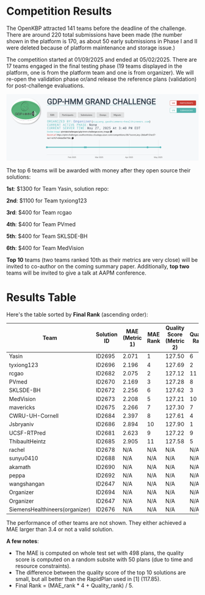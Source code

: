 # Competition Results 

The OpenKBP attracted 141 teams before the deadline of the challenge. There are around 220 total submissions have been made (the number shown in the platform is 170, as about 50 early submissions in Phase I and II were deleted because of platform maintenance and storage issue.)

The competition started at 01/09/2025 and ended at 05/02/2025. There are 17 teams engaged in the final testing phase (19 teams displayed in the platform, one is from the platform team and one is from organizer). We will re-open the validation phase or/and release the reference plans (validation) for post-challenge evaluations. 

![](test_phase.png)

The top 6 teams will be awarded with money after they open source their solutions: 

**1st**: $1300 for Team Yasin, solution repo: 

**2nd**: $1100 for Team tyxiong123

**3rd**: $400 for Team rcgao

**4th**: $400 for Team PVmed

**5th**: $400 for Team SKLSDE-BH

**6th**: $400 for Team MedVision

**Top 10** teams (two teams ranked 10th as their metrics are very close) will be invited to co-author on the coming summary paper. Additionally, **top two** teams will be invited to give a talk at AAPM conference. 

# Results Table 

Here's the table sorted by **Final Rank** (ascending order):

| Team | Solution ID | MAE (Metric 1) | MAE Rank | Quality Score (Metric 2) | Quality Rank | Final Rank |
|------|-------------|---------------|----------|--------------------------|--------------|------------|
| Yasin | ID2695 | 2.071 | 1 | 127.50 | 6 | 2.00 |
| tyxiong123 | ID2696 | 2.196 | 4 | 127.69 | 2 | 3.60 |
| rcgao | ID2682 | 2.075 | 2 | 127.12 | 11 | 3.80 |
| PVmed | ID2670 | 2.169 | 3 | 127.28 | 8 | 4.00 |
| SKLSDE-BH | ID2672 | 2.256 | 6 | 127.62 | 3 | 5.40 |
| MedVision | ID2673 | 2.208 | 5 | 127.21 | 10 | 6.00 |
| mavericks | ID2675 | 2.266 | 7 | 127.30 | 7 | 7.00 |
| CWRU-UH-Cornell | ID2684 | 2.397 | 8 | 127.61 | 4 | 7.20 |
| Jsbryaniv | ID2686 | 2.894 | 10 | 127.90 | 1 | 8.20 |
| UCSF-RTPred | ID2681 | 2.623 | 9 | 127.22 | 9 | 9.00 |
| ThibaultHeintz | ID2685 | 2.905 | 11 | 127.58 | 5 | 9.80 |
| rachel | ID2678 | N/A | N/A | N/A | N/A | N/A |
| sunyu0410 | ID2688 | N/A | N/A | N/A | N/A | N/A |
| akamath | ID2690 | N/A | N/A | N/A | N/A | N/A |
| peppa | ID2692 | N/A | N/A | N/A | N/A | N/A |
| wangshangan | ID2647 | N/A | N/A | N/A | N/A | N/A |
| Organizer | ID2694 | N/A | N/A | N/A | N/A | N/A |
| Organizer | ID2647 | N/A | N/A | N/A | N/A | N/A |
| SiemensHealthineers(organizer) | ID2676 | N/A | N/A | N/A | N/A | N/A |

The performance of other teams are not shown. They either achieved a MAE larger than 3.4 or not a valid solution. 

**A few notes**: 
- The MAE is computed on whole test set with 498 plans, the quality score is computed on a random subsite with 50 plans (due to time and resource constraints). 
- The difference between the quality score of the top 10 solutions are small, but all better than the RapidPlan used in [1] (117.85). 
- Final Rank = (MAE_rank * 4 + Quality_rank) / 5.

